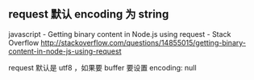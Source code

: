 ## request 默认 encoding 为 string

javascript - Getting binary content in Node.js using request - Stack Overflow http://stackoverflow.com/questions/14855015/getting-binary-content-in-node-js-using-request

request 默认是 utf8 ，如果要 buffer 要设置 encoding: null

